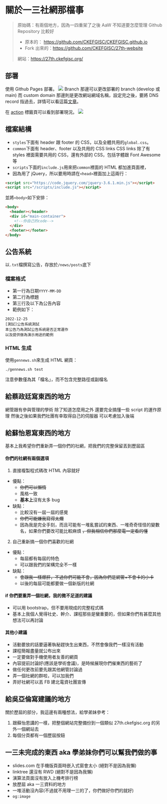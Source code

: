 # 關於一三社網那檔事

> 原始碼：有兩個地方，因為一四重架了之後 AaW 不知道要怎麼管理 Github Repository 比較好<br>
>
> - 原本的： <https://github.com/CKEFGISC/CKEFGISC.github.io><br>
> - Fork 出來的：<https://github.com/CKEFGISC/27th-website><br>
>
> 網站：<https://27th.ckefgisc.org/>

## 部署

使用 Github Pages 部署。
![](https://hackmd.io/_uploads/H1F6jSzY2.png)
Branch 那邊可以更改部署的 branch (develop 或 main)
而 custom domain 那邊則是更改網站網域名稱，設定完之後，要將 DNS record 指過去，詳情可以看這篇[文章](https://docs.github.com/en/pages/configuring-a-custom-domain-for-your-github-pages-site/about-custom-domains-and-github-pages)。

在 [action](https://github.com/CKEFGISC/CKEFGISC.github.io/actions) 標籤頁可以看到部署現況。
![](https://hackmd.io/_uploads/rJqdhSzF3.png)

## 檔案結構

- `styles`下面有 header 跟 footer 的 CSS，以及全體共用的`global.css`。
- `common`下面有 header、footer 以及共用的 CSS links CSS links 除了有 styles 裡面需要共用的 CSS，還有外部的 CSS，包括字體跟 Font Awesome 等
- `scripts`下面的`include.js`用來把`common`裡面的 HTML 都加進頁面裡，
- 因為用了 jQuery，所以要用時請在`<head>`裡面加上這兩行：

```html
<script src="https://code.jquery.com/jquery-3.6.1.min.js"></script>
<script src="/scripts/include.js"></script>
```

並將`<body>`如下安排：

```html
<body>
  <header></header>
  <div id="main-container">
    <!--你自己的code-->
  </div>
  <footer></footer>
</body>
```

## 公告系統

以`.txt`檔撰寫公告，存放於`/news/posts`底下

### 檔案格式

- 第一行為日期`YYYY-MM-DD` <br>
- 第二行為標題 <br>
- 第三行及以下為公告內容 <br>
- 範例如下：

```bash=
2022-12-25
[測試]公告系統測試
本公告乃為測試公告系統是否正常運作
以及提供做為演示用途的範例
```

### HTML 生成

使用`gennews.sh`來生成 HTML 網頁：

```
./gennews.sh test
```

注意參數僅為其「檔名」，而不包含完整路徑或副檔名

## 給蔡政廷寫東西的地方

網管跟有參與管理的學術
除了知道怎麼用之外
還要完全搞懂一些 script 的運作原理
然後之後如果我們社團有幸取得自己的伺服器
可以考慮加入後端

## 給蘇怡恩寫東西的地方

基本上我希望你們重新弄一個你們的社網，把我們的完整保留丟到歷屆區

#### 你們的社網有兩個選項

1. 直接複製程式碼改 HTML 內容就好

- 優點：
  - ~~你們可以懶惰~~
  - 風格一致
  - **基本上**沒有太多 bug
- 缺點：
  - 比較沒有一屆一屆的感覺
  - ~~你們可能嫌我寫得太爛~~
  - 因為我是完全手刻，而且可能有一堆亂嘗試的東西、一堆奇奇怪怪的變數名，如果你們要改可能比較麻煩 ~~，但我相信你們那麼電一定看的懂~~

2. 自己重新搞一個你們喜歡的社網

- 優點：
  - 每屆都有每屆的特色
  - 可以跟我們的架構完全不一樣
- 缺點：
  - ~~會跟我一樣爆肝，不過你們可能不會，因為你們是網管+不會卡的小卡~~
  - 以後的每屆可能都要做一個新版的社網

#### if 你們要重弄一個社網，我的微不足道的建議

- 可以用 bootstrap，但不要用現成的完整程式碼
- 基本上我個人覺得社史、幹介、課程那些是蠻重要的，但如果你們有甚麼其他想法可以再討論

#### 其他小建議

- 活動要放的話要逼著執秘趕快生出東西，不然會像我們一樣沒有活動
- 課程簡報盡量就公布出來
- 一定要做對手機使用者友善的網頁
- 內容提前討論好(應該是學術會議)，是時候展現你們催東西的藝術了
- 做任何更改前要先跟其他網管討論過
- 弄一個社網的群啦，可以加我們
- 弄好社網可以丟 FB 建北電資社團宣傳

## 給吳亞倫寫建議的地方

關於歷屆的部分，我這邊有兩種想法，給學弟妹參考：

1. 跟蘇怡恩講的一樣，把整個網站完整備份到一個類似 27th.ckefgisc.org 的另外一個網站去
2. 每個分頁都有一個歷屆按鈕

## 一三未完成的東西 aka 學弟妹你們可以幫我們做的事

- slides.com 在手機版頁面時嵌入式窗會太小 (絕對不是因為我懶)
- linktree 還沒有 RWD (絕對不是因為我懶)
- 演算法頁面沒有放入上機考排行榜
- 放歷屆 aka 一三資料的地方
- 一堆活動沒內容(不過就不用理一三的了，你們做好你們的就好)
- `og:image`
